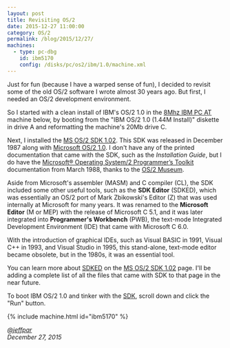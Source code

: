 ```yaml
---
layout: post
title: Revisiting OS/2
date: 2015-12-27 11:00:00
category: OS/2
permalink: /blog/2015/12/27/
machines:
  - type: pc-dbg
    id: ibm5170
    config: /disks/pc/os2/ibm/1.0/machine.xml
---
```


Just for fun (because I have a warped sense of fun), I decided to revisit some of the old OS/2 software I wrote
almost 30 years ago.  But first, I needed an OS/2 development environment.

So I started with a clean install of IBM's OS/2 1.0 in the [8Mhz IBM PC AT](/disks/pc/os2/ibm/1.0/) machine
below, by booting from the "IBM OS/2 1.0 (1.44M Install)" diskette in drive A and reformatting the machine's 20Mb
drive C.

Next, I installed the [MS OS/2 SDK 1.02](/disks/pc/tools/microsoft/os2/sdk/1.02/).  This SDK was released
in December 1987 along with [Microsoft OS/2 1.0](/disks/pc/os2/microsoft/1.0/).  I don't have any of the
printed documentation that came with the SDK, such as the *Installation Guide*, but I do have the
[Microsoft® Operating System/2 Programmer’s Toolkit](/pubs/pc/programming/os2/microsoft/ptk/1.0/) documentation
from March 1988, thanks to the [OS/2 Museum](http://www.os2museum.com/wp/os2-history/os2-library/os2-1-x-programming/).

Aside from Microsoft's assembler (MASM) and C compiler (CL), the SDK included some other useful tools, such as the
**SDK Editor** (SDKED), which was essentially an OS/2 port of Mark Zbikowski's Editor (Z) that was used internally
at Microsoft for many years.  It was renamed to the **Microsoft Editor** (M or MEP) with the release of Microsoft C
5.1, and it was later integrated into **Programmer's Workbench** (PWB), the text-mode Integrated Development
Environment (IDE) that came with Microsoft C 6.0.

With the introduction of graphical IDEs, such as Visual BASIC in 1991, Visual C++ in 1993, and Visual Studio in 1995,
this stand-alone, text-mode editor became obsolete, but in the 1980s, it was an essential tool.

You can learn more about [SDKED](/disks/pc/tools/microsoft/os2/sdk/1.02/#using-sdked) on the
[MS OS/2 SDK 1.02](/disks/pc/tools/microsoft/os2/sdk/1.02/) page.  I'll be adding a complete list of all the files
that came with SDK to that page in the near future.

To boot IBM OS/2 1.0 and tinker with the [SDK](/disks/pc/tools/microsoft/os2/sdk/1.02/), scroll down and
click the "Run" button.

{% include machine.html id="ibm5170" %}

*[@jeffpar](http://twitter.com/jeffpar)*  
*December 27, 2015*
